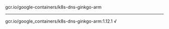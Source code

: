 gcr.io/google-containers/k8s-dns-ginkgo-arm 

----
gcr.io/google_containers/k8s-dns-ginkgo-arm:1.12.1 √

